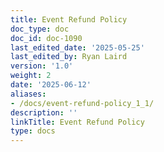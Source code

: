 ```yaml
---
title: Event Refund Policy
doc_type: doc
doc_id: doc-1090
last_edited_date: '2025-05-25'
last_edited_by: Ryan Laird
version: '1.0'
weight: 2
date: '2025-06-12'
aliases:
- /docs/event-refund-policy_1_1/
description: ''
linkTitle: Event Refund Policy
type: docs
---
```


<!-- Unsupported block type: unsupported -->
